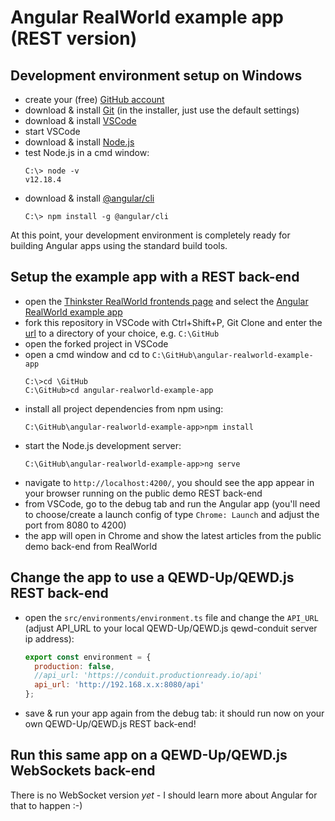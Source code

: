 # Angular RealWorld example app (REST version)

## Development environment setup on Windows

- create your (free) [GitHub account](https://github.com)
- download & install [Git](https://git-scm.com/downloads) (in the installer, just use the default settings)
- download & install [VSCode](https://code.visualstudio.com)
- start VSCode
- download & install [Node.js](https://nodejs.org)
- test Node.js in a cmd window:
  ```
  C:\> node -v
  v12.18.4
  ```
- download & install [@angular/cli](https://cli.angular.io/)
  ```
  C:\> npm install -g @angular/cli
  ```
At this point, your development environment is completely ready for building Angular apps using the standard build tools.

## <a name="setup"></a>Setup the example app with a REST back-end

- open the [Thinkster RealWorld frontends page](https://github.com/gothinkster/realworld#frontends) and select the [Angular RealWorld example app](https://github.com/gothinkster/angular-realworld-example-app)
- fork this repository in VSCode with Ctrl+Shift+P, Git Clone and enter the [url](https://github.com/gothinkster/angular-realworld-example-app) to a directory of your choice, e.g. `C:\GitHub`
- open the forked project in VSCode
- open a cmd window and cd to `C:\GitHub\angular-realworld-example-app`
  ```
  C:\>cd \GitHub
  C:\GitHub>cd angular-realworld-example-app
  ```
- install all project dependencies from npm using:
  ```
  C:\GitHub\angular-realworld-example-app>npm install
  ```
- start the Node.js development server:
  ```
  C:\GitHub\angular-realworld-example-app>ng serve
  ```
- navigate to `http://localhost:4200/`, you should see the app appear in your browser running on the public demo REST back-end
- from VSCode, go to the debug tab and run the Angular app (you'll need to choose/create a launch config of type `Chrome: Launch` and adjust the port from 8080 to 4200)
- the app will open in Chrome and show the latest articles from the public demo back-end from RealWorld

## Change the app to use a QEWD-Up/QEWD.js REST back-end

- open the `src/environments/environment.ts` file and change the `API_URL` (adjust API_URL to your local QEWD-Up/QEWD.js qewd-conduit server ip address):
  ```javascript
  export const environment = {
    production: false,
    //api_url: 'https://conduit.productionready.io/api'
    api_url: 'http://192.168.x.x:8080/api'
  };
  ```
- save & run your app again from the debug tab: it should run now on your own QEWD-Up/QEWD.js REST back-end!

## Run this same app on a QEWD-Up/QEWD.js WebSockets back-end

There is no WebSocket version *yet* - I should learn more about Angular for that to happen :-)